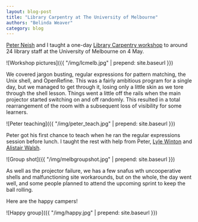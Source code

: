 ```yaml
---
layout: blog-post
title: "Library Carpentry at The University of Melbourne"
authors: "Belinda Weaver"
category: blog
---
```


[Peter Neish](https://twitter.com/peterneish) and I taught a one-day 
[Library Carpentry workshop](https://weaverbel.github.io/2018-05-04-unimelb-lc/) to around 24 library staff at the 
University of Melbourne on 4 May.

![Workshop pictures]({{ "/img/lcmelb.jpg" | prepend: site.baseurl }})

We covered jargon busting, regular expressions for pattern matching, the Unix shell, and OpenRefine. This was a fairly ambitious program for a single day, but we managed to get through it, losing only a little skin as we tore through the shell lesson. Things went a little off the rails when the main projector started switching on and off randomly. This resulted in a total rearrangement of the room with a subsequent loss of visibility for some learners.

![Peter teaching]({{ "/img/peter_teach.jpg" | prepend: site.baseurl }})


Peter got his first chance to teach when he ran the regular expressions session before lunch. 
I taught the rest with help from Peter,
[Lyle Winton](https://twitter.com/lylewinton) and [Alistair Walsh](https://twitter.com/alistairwalsh). 

![Group shot]({{ "/img/melbgroupshot.jpg" | prepend: site.baseurl }})

As well as the projector failure, we has a few snafus wth uncooperative shells and malfunctioning site workarounds, but on the whole, the day went well, and some people planned to attend the upcoming sprint to keep the ball rolling.

Here are the happy campers!

![Happy group]({{ "/img/happy.jpg" | prepend: site.baseurl }})

